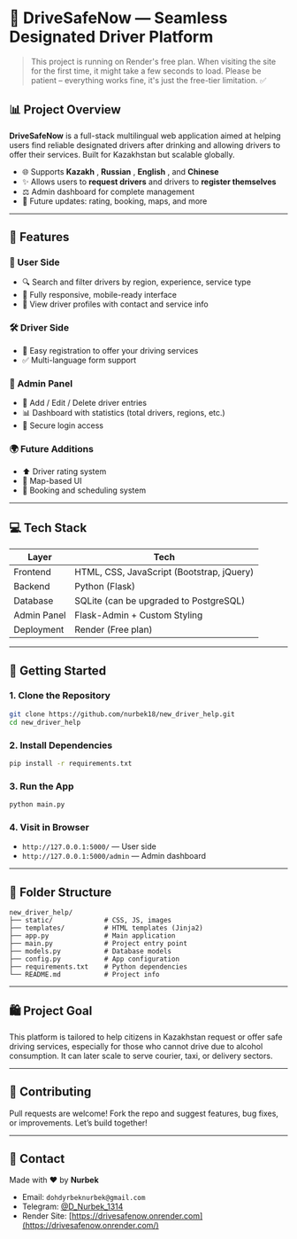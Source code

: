 
# 🚗 DriveSafeNow — **Seamless Designated Driver Platform** 

> This project is running on Render's free plan. When visiting the site for the first time, it might take a few seconds to load. Please be patient – everything works fine, it's just the free-tier limitation. ✅

## 📊 Project Overview

**DriveSafeNow** is a full-stack multilingual web application aimed at helping users find reliable designated drivers after drinking and allowing drivers to offer their services. Built for Kazakhstan but scalable globally.

* 🌐 Supports  **Kazakh** ,  **Russian** ,  **English** , and **Chinese**
* ✨ Allows users to **request drivers** and drivers to **register themselves**
* ⚖️ Admin dashboard for complete management
* 📅 Future updates: rating, booking, maps, and more

---

## 🌟 Features

### 👤 User Side

* 🔍 Search and filter drivers by region, experience, service type
* 📱 Fully responsive, mobile-ready interface
* 📂 View driver profiles with contact and service info

### 🛠️ Driver Side

* 📅 Easy registration to offer your driving services
* ✅ Multi-language form support

### 🔑 Admin Panel

* 📄 Add / Edit / Delete driver entries
* 📊 Dashboard with statistics (total drivers, regions, etc.)
* 🔐 Secure login access

### 🌍 Future Additions

* ⬆️ Driver rating system
* 📍 Map-based UI
* 📆 Booking and scheduling system

---

## 💻 Tech Stack

| Layer       | Tech                                      |
| ----------- | ----------------------------------------- |
| Frontend    | HTML, CSS, JavaScript (Bootstrap, jQuery) |
| Backend     | Python (Flask)                            |
| Database    | SQLite (can be upgraded to PostgreSQL)    |
| Admin Panel | Flask-Admin + Custom Styling              |
| Deployment  | Render (Free plan)                        |

---

## 🚀 Getting Started

### 1. Clone the Repository

```bash
git clone https://github.com/nurbek18/new_driver_help.git
cd new_driver_help
```

### 2. Install Dependencies

```bash
pip install -r requirements.txt
```

### 3. Run the App

```bash
python main.py
```

### 4. Visit in Browser

* `http://127.0.0.1:5000/` — User side
* `http://127.0.0.1:5000/admin` — Admin dashboard

---

## 📆 Folder Structure

```
new_driver_help/
├── static/             # CSS, JS, images
├── templates/          # HTML templates (Jinja2)
├── app.py              # Main application
├── main.py             # Project entry point
├── models.py           # Database models
├── config.py           # App configuration
├── requirements.txt    # Python dependencies
└── README.md           # Project info
```

---

## 🛍️ Project Goal

This platform is tailored to help citizens in Kazakhstan request or offer safe driving services, especially for those who cannot drive due to alcohol consumption. It can later scale to serve courier, taxi, or delivery sectors.

---

## 🤝 Contributing

Pull requests are welcome! Fork the repo and suggest features, bug fixes, or improvements. Let’s build together!

---

## 📧 Contact

Made with ❤️ by **Nurbek**

* Email: `dohdyrbeknurbek@gmail.com`
* Telegram: [@D_Nurbek_1314](https://t.me/D_Nurbek_1314)
* Render Site: [https://drivesafenow.onrender.com](https://drivesafenow.onrender.com/)
